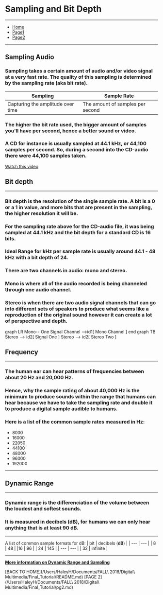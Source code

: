 #  __Sampling and Bit Depth__ 
---

* [Home](http://github.com/haleyheidenreich/Digital_Tutorial/blob/master/README.md)
* [Page1](http://github.com/haleyheidenreich/Digital_Tutorial/blob/master/pg1.md)
* [Page2](http://github.com/haleyheidenreich/Digital_Tutorial/blob/master/pg2.md)

---
## __Sampling Audio__

### Sampling takes a certain amount of audio and/or video signal at a very fast rate. The quality of this sampling is determined by the sampling rate (aka bit rate). 

| Sampling | Sample Rate |
| --- | ---|
| Capturing the amplitude over time | The amount of samples per second |

### The higher the bit rate used, the bigger amount of samples you'll have per second, hence a better sound or video. 
### A CD for instance is usually sampled at 44.1 kHz, or 44,100 samples per second. So, during a second into the CD-audio there were 44,100 samples taken. 

[Watch this video](https://www.youtube.com/watch?v=BNVVq-iVPy8)

## __Bit depth__ 
---
### Bit depth is the resolution of the single sample rate. A bit is a 0 or a 1 in value, and more bits that are present in the sampling, the higher resolution it will be. 

### For the sampling rate above for the CD-audio file, it was being sampled at 44.1 kHz and the bit depth for a standard CD is 16 bits. 

### **Ideal Range** for kHz per sample rate is usually around 44.1 - 48 kHz with a bit depth of 24.
### There are two channels in audio: mono and stereo. 
### Mono is where all of the audio recorded is being channeled through one audio channel. 
### Stereo is when there are two audio signal channels that can go into different sets of speakers to produce what seems like a reproduction of the original sound however it can create a lot of perspective and depth. 

graph LR
Mono-- One Signal Channel -->id1[ Mono Channel ]
end
graph TB
Stereo --> id2[ Signal One ]
Stereo --> id2[ Stereo Two ]

## __Frequency__
---
### The human ear can hear patterns of frequencies between about 20 Hz and 20,000 Hz. 
### Hence, why the sample rating of about 40,000 Hz is the minimum to produce sounds within the range that humans can hear because we have to take the sampling rate and double it to produce a digital sample audible to humans. 
### Here is a list of the common sample rates measured in Hz:
* 8000
* 16000 
* 22050 
* 44100 
* 48000 
* 96000 
* 192000
---
## __Dynamic Range__ 
---
### Dynamic range is the differenciation of the volume between the loudest and softest sounds.
### It is measured in decibels (**dB**), for humans we can only hear anything that is at least 90 dB. 
---
A list of common sample formats for dB:
| bit | decibels (**dB**) |
| --- | --- |
| 8 | 48 |
|16 | 96 |
| 24 | 145 |
| --- | --- |
| 32 | infinite |

---

[**More information on Dynamic Range and Sampling**](https://manual.audacityteam.org/man/digital_audio.html)

[BACK TO HOME](/Users/HaleyH/Documents/FALL\ 2018/Digital\ Multimedia/Final_Tutorial/README.md)
[PAGE 2](/Users/HaleyH/Documents/FALL\ 2018/Digital\ Multimedia/Final_Tutorial/pg2.md)




